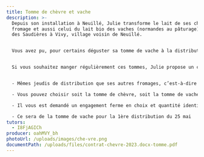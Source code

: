 ```yaml
---
title: Tomme de chèvre et vache
description: >-
  Depuis son installation à Neuillé, Julie transforme le lait de ses chèvres en
  fromage et aussi celui du lait bio des vaches (normandes au pâturage) du GAEC
  des Saudières à Vivy, village voisin de Neuillé.


  Vous avez pu, pour certains déguster sa tomme de vache à la distribution du 27 avril.


  Si vous souhaitez manger régulièrement ces tommes, Julie propose un contrat complémentaire : tomme de chèvre et tomme de vache sous la forme suivante :


  - Mêmes jeudis de distribution que ses autres fromages, c’est-à-dire les semaines impaires du 25 mai au 28 septembre 2023

  - Vous pouvez choisir soit la tomme de chèvre, soit la tomme de vache, ou bien les 2.

  - Il vous est demandé un engagement ferme en choix et quantité identique, tout au long de la saison soit pendant 5 distributions pour le choix d’une seule variété de tomme ou 10 distributions pour le choix des 2 variétés de tomme.

  - Ce sera de la tomme de vache pour la 1ère distribution du 25 mai
tutors:
  - I8FjAGICh
producer: oahMVY_bh
photoUrl: /uploads/images/che-vre.png
documentPath: /uploads/files/contrat-chevre-2023.docx-tomme.pdf
---
```

